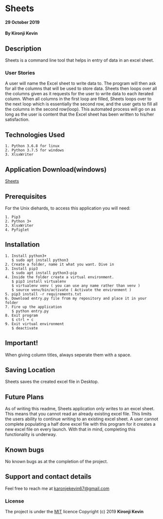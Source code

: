 # Sheets

#### 29 October 2019
#### By **Kironji Kevin**

## Description
Sheets is a command line tool that helps in entry of data in an excel sheet. 

### User Stories

A user will name the Excel sheet to write data to. The program will then ask for all the columns that will be used to store data. Sheets then loops over all the columns given as it requests for the user to write data to each iterated column. When all columns in the first loop are filled, Sheets loops over to the next loop which is essentially the second row, and the user gets to fill all the columns in the second row(loop). This automated process will go on as long as the user is content that the Excel sheet has been written to his/her satisfaction.


## Technologies Used
```
1. Python 3.6.8 for linux
2. Python 3.7.5 for windows
3. XlsxWriter
```
## Application Download(windows)
 [Sheets](#)

## Prerequisites 

For the Unix diehards, to access this application you will need:
```
1. Pip3
2. Python 3+
3. XlsxWriter
4. Pyfiglet
```
## Installation
```
1. Install python3+
   $ sudo apt install python3
2. Create a folder, name it what you want. Dive in
3. Install pip3  
   $ sudo apt install python3-pip 
4. Inside the folder create a virtual environment.
   $ pip3 install virtualenv
   $ virtualenv venv ( you can use any name rather than venv )
   $ source venv/bin/activate ( Activate the environment )
5. pip3 install -r requirements.txt
6. Download entry.py file from my repository and place it in your folder
7. Fire up the application 
   $ python entry.py
8. Exit program
   $ ctrl + c
9. Exit virtual environment
   $ deactivate
```
## Important!
When giving column titles, always seperate them with a space.

## Saving Location
Sheets saves the created excel file in Desktop.

## Future Plans
As of writing this readme, Sheets application only writes to an excel sheet. This means that you cannot read an already existing excel file. This limits the users ability to continue writing to an existing excel sheet. A user cannot complete populating a half done excel file with this program for it creates a new excel file on every launch. With that in mind, completing this functionality is underway.

## Known bugs
No known bugs as at the completion of the project.

## Support and contact details
Feel free to reach me at karonjekevin67@gmail.com

### License
The project is under the [MIT](https://github.com/Fahari/Sheets/blob/master/LICENSE) licence
Copyright (c) 2019 **Kironji Kevin**
